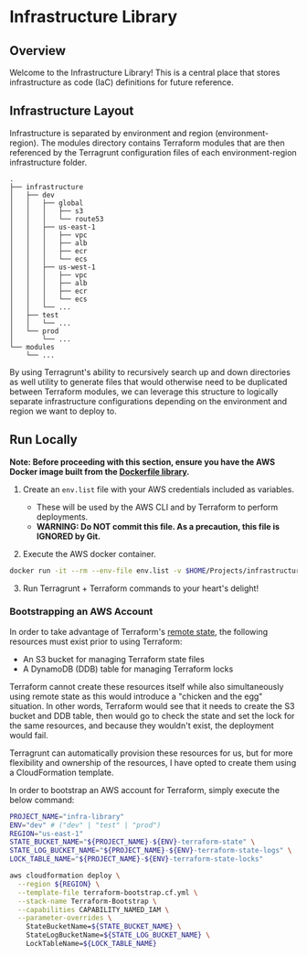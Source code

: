# Infrastructure Library
## Overview
Welcome to the Infrastructure Library! This is a central place that stores infrastructure as code (IaC) definitions for future reference.

## Infrastructure Layout
Infrastructure is separated by environment and region (environment-region). The modules directory contains Terraform modules that are then referenced by the Terragrunt configuration files of each environment-region infrastructure folder.
```
.
├── infrastructure
│   ├── dev
│   │   ├── global
│   │   │   ├── s3
│   │   │   └── route53
│   │   ├── us-east-1
│   │   │   ├── vpc
│   │   │   ├── alb
│   │   │   ├── ecr
│   │   │   └── ecs
│   │   ├── us-west-1
│   │   │   ├── vpc
│   │   │   ├── alb
│   │   │   ├── ecr
│   │   │   └── ecs
│   │   └── ...
│   ├── test
│   │   └── ...
│   └── prod
│       └── ...
└── modules
    └── ...
```
By using Terragrunt's ability to recursively search up and down directories
as well utility to generate files that would otherwise need to be duplicated between
Terraform modules, we can leverage this structure to logically separate infrastructure configurations
depending on the environment and region we want to deploy to.

## Run Locally
**Note: Before proceeding with this section, ensure you have the AWS Docker image built from the [Dockerfile library](https://github.com/wi11ahern/dockerfile-library).**
1. Create an `env.list` file with your AWS credentials included as variables.
    - These will be used by the AWS CLI and by Terraform to perform deployments.
    - **WARNING: Do NOT commit this file. As a precaution, this file is IGNORED by Git.**

2. Execute the AWS docker container.
```bash
docker run -it --rm --env-file env.list -v $HOME/Projects/infrastructure-library:/infrastructure-library -t aws:latest
```

3. Run Terragrunt + Terraform commands to your heart's delight!

### Bootstrapping an AWS Account
In order to take advantage of Terraform's [remote state](https://registry.terraform.io/providers/FlexibleEngineCloud/flexibleengine/latest/docs/guides/remote-state-backend), the following resources must exist prior to using Terraform:
- An S3 bucket for managing Terraform state files
- A DynamoDB (DDB) table for managing Terraform locks

Terraform cannot create these resources itself while also simultaneously using remote state
as this would introduce a "chicken and the egg" situation. In other words, Terraform would see that it needs to create the S3 bucket and DDB table, then would go to check the state and set the lock for the same resources, and because they wouldn't exist, the deployment would fail.

Terragrunt can automatically provision these resources for us, but for more flexibility and ownership of the resources, I have opted to create them using a CloudFormation template.

In order to bootstrap an AWS account for Terraform, simply execute the below command:
```bash
PROJECT_NAME="infra-library"
ENV="dev" # ("dev" | "test" | "prod")
REGION="us-east-1"
STATE_BUCKET_NAME="${PROJECT_NAME}-${ENV}-terraform-state" \
STATE_LOG_BUCKET_NAME="${PROJECT_NAME}-${ENV}-terraform-state-logs" \
LOCK_TABLE_NAME="${PROJECT_NAME}-${ENV}-terraform-state-locks"

aws cloudformation deploy \
  --region ${REGION} \
  --template-file terraform-bootstrap.cf.yml \
  --stack-name Terraform-Bootstrap \
  --capabilities CAPABILITY_NAMED_IAM \
  --parameter-overrides \
    StateBucketName=${STATE_BUCKET_NAME} \
    StateLogBucketName=${STATE_LOG_BUCKET_NAME} \
    LockTableName=${LOCK_TABLE_NAME}
```